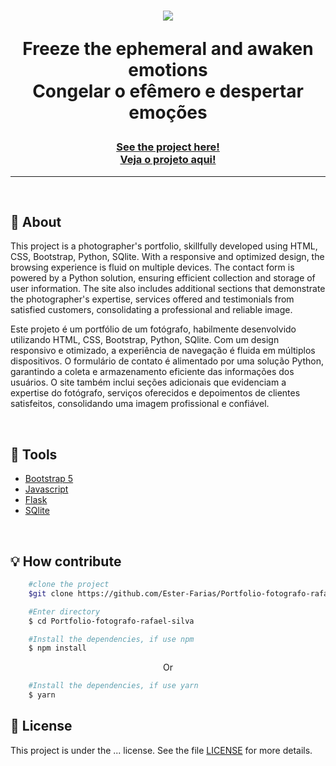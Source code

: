 <h1 align="center">
    <img src="img/Gif%20Index.gif">
    <p>Freeze the ephemeral and awaken emotions<br> 
    Congelar o efêmero e despertar emoções</p>
</h1>
<h3 align="center"><a href="#">See the project here!<br>
Veja o projeto aqui!</a></h3>
<hr>

<br>

## 📸 About
This project is a photographer's portfolio, skillfully developed using HTML, CSS, Bootstrap, Python, SQlite. With a responsive and optimized design, the browsing experience is fluid on multiple devices. The contact form is powered by a Python solution, ensuring efficient collection and storage of user information. The site also includes additional sections that demonstrate the photographer's expertise, services offered and testimonials from satisfied customers, consolidating a professional and reliable image.

Este projeto é um portfólio de um fotógrafo, habilmente desenvolvido utilizando HTML, CSS, Bootstrap, Python, SQlite. Com um design responsivo e otimizado, a experiência de navegação é fluida em múltiplos dispositivos. O formulário de contato é alimentado por uma solução Python, garantindo a coleta e armazenamento eficiente das informações dos usuários. O site também inclui seções adicionais que evidenciam a expertise do fotógrafo, serviços oferecidos e depoimentos de clientes satisfeitos, consolidando uma imagem profissional e confiável.

<br> 

## 🔧 Tools

- [Bootstrap 5](https://getbootstrap.com/docs/5.0/getting-started/introduction/)
- [Javascript](http://www.ecmascript.org/)
- [Flask](https://flask-ptbr.readthedocs.io/en/latest/)
- [SQlite](https://sqlitebrowser.org/about/)

<br>

## 💡 How contribute

```bash
    #clone the project
    $git clone https://github.com/Ester-Farias/Portfolio-fotografo-rafael-silva.git
```

```bash
    #Enter directory
    $ cd Portfolio-fotografo-rafael-silva
```

```bash
    #Install the dependencies, if use npm
    $ npm install
```
<p align="center">Or</p>

```bash
    #Install the dependencies, if use yarn
    $ yarn
```

## 📃 License
This project is under the ... license. See the file [LICENSE](https://github.com/Ester-Farias/Portfolio-fotografo-rafael-silva/blob/master/LICENSE) for more details.